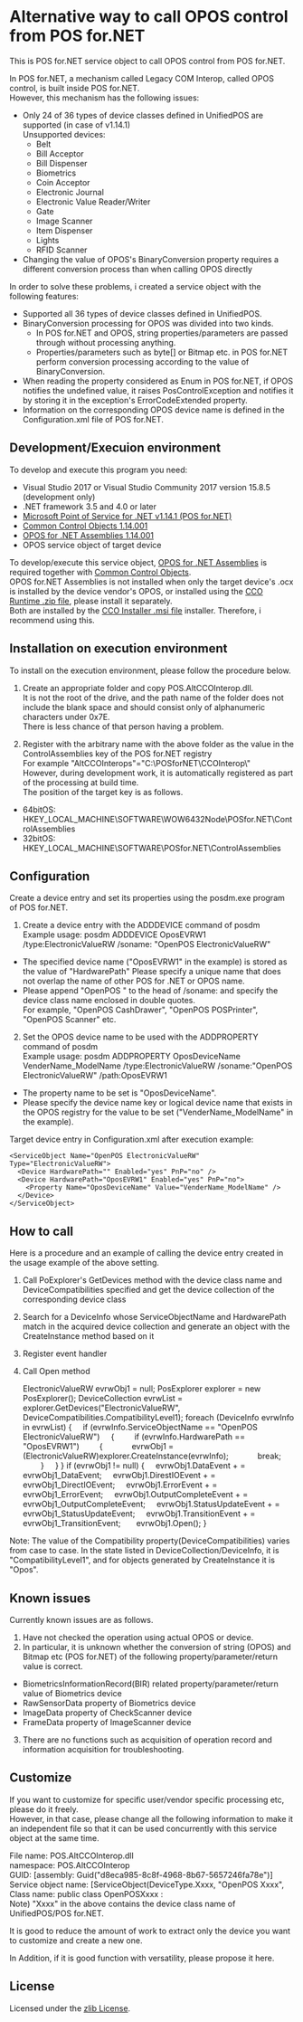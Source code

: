 # Alternative way to call OPOS control from POS for.NET

This is POS for.NET service object to call OPOS control from POS for.NET.

In POS for.NET, a mechanism called Legacy COM Interop, called OPOS control, is built inside POS for.NET.  
However, this mechanism has the following issues:

- Only 24 of 36 types of device classes defined in UnifiedPOS are supported (in case of v1.14.1)  
  Unsupported devices:  
  - Belt
  - Bill Acceptor
  - Bill Dispenser
  - Biometrics
  - Coin Acceptor
  - Electronic Journal
  - Electronic Value Reader/Writer
  - Gate
  - Image Scanner
  - Item Dispenser
  - Lights
  - RFID Scanner
- Changing the value of OPOS's BinaryConversion property requires a different conversion process than when calling OPOS directly

In order to solve these problems, i created a service object with the following features:

- Supported all 36 types of device classes defined in UnifiedPOS.
- BinaryConversion processing for OPOS was divided into two kinds.
  - In POS for.NET and OPOS, string properties/parameters are passed through without processing anything.
  - Properties/parameters such as byte[] or Bitmap etc. in POS for.NET perform conversion processing according to the value of BinaryConversion.
- When reading the property considered as Enum in POS for.NET, if OPOS notifies the undefined value, it raises PosControlException and notifies it by storing it in the exception's ErrorCodeExtended property.
- Information on the corresponding OPOS device name is defined in the Configuration.xml file of POS for.NET.

## Development/Execuion environment

To develop and execute this program you need:

- Visual Studio 2017 or Visual Studio Community 2017  version 15.8.5 (development only)
- .NET framework 3.5 and 4.0 or later
- [Microsoft Point of Service for .NET v1.14.1 (POS for.NET)](P4.N)
- [Common Control Objects 1.14.001](CCO)
- [OPOS for .NET Assemblies 1.14.001](OPOS.NET)
- OPOS service object of target device

[P4.N]: https://www.microsoft.com/en-us/download/details.aspx?id=55758
[CCO]: http://monroecs.com/oposccos_current.htm
[OPOS.NET]: http://monroecs.com/posfordotnet/opos_dotnet.htm  

To develop/execute this service object, [OPOS for .NET Assemblies](OPOS.NET) is required together with [Common Control Objects](CCO).  
OPOS for.NET Assemblies is not installed when only the target device's .ocx is installed by the device vendor's OPOS, or installed using the [CCO Runtime .zip file](CCOzip), please install it separately.  
Both are installed by the [CCO Installer .msi file](CCOmsi) installer.
Therefore, i recommend using this.

[CCOzip]: http://www.monroecs.com/files/OposCCOs-1_14_001.zip
[CCOmsi]: http://www.monroecs.com/files/OPOS_CCOs_1.14.001.msi

## Installation on execution environment

To install on the execution environment, please follow the procedure below.

1. Create an appropriate folder and copy POS.AltCCOInterop.dll.  
   It is not the root of the drive, and the path name of the folder does not include the blank space and should consist only of alphanumeric characters under 0x7E.  
    There is less chance of that person having a problem.

2. Register with the arbitrary name with the above folder as the value in the ControlAssemblies key of the POS for.NET registry  
   For example "AltCCOInterops"="C:\\POSforNET\\CCOInterop\\"  
   However, during development work, it is automatically registered as part of the processing at build time.  
   The position of the target key is as follows.

  - 64bitOS: HKEY_LOCAL_MACHINE\\SOFTWARE\\WOW6432Node\\POSfor.NET\\ControlAssemblies
  - 32bitOS: HKEY_LOCAL_MACHINE\\SOFTWARE\\POSfor.NET\\ControlAssemblies

## Configuration

Create a device entry and set its properties using the posdm.exe program of POS for.NET.

1. Create a device entry with the ADDDEVICE command of posdm  
   Example usage: posdm ADDDEVICE OposEVRW1 /type:ElectronicValueRW /soname: "OpenPOS ElectronicValueRW"
  - The specified device name ("OposEVRW1" in the example) is stored as the value of "HardwarePath"
    Please specify a unique name that does not overlap the name of other POS for .NET or OPOS name.
  - Please append "OpenPOS " to the head of /soname: and specify the device class name enclosed in double quotes.  
    For example, "OpenPOS CashDrawer", "OpenPOS POSPrinter", "OpenPOS Scanner" etc.
2. Set the OPOS device name to be used with the ADDPROPERTY command of posdm  
   Example usage: posdm ADDPROPERTY OposDeviceName VenderName_ModelName /type:ElectronicValueRW /soname:"OpenPOS ElectronicValueRW" /path:OposEVRW1
  - The property name to be set is "OposDeviceName".
  - Please specify the device name key or logical device name that exists in the OPOS registry for the value to be set ("VenderName_ModelName" in the example).

Target device entry in Configuration.xml after execution example:


    <ServiceObject Name="OpenPOS ElectronicValueRW" Type="ElectronicValueRW">
      <Device HardwarePath="" Enabled="yes" PnP="no" />
      <Device HardwarePath="OposEVRW1" Enabled="yes" PnP="no">
        <Property Name="OposDeviceName" Value="VenderName_ModelName" />
      </Device>
    </ServiceObject>


## How to call

Here is a procedure and an example of calling the device entry created in the usage example of the above setting.

1. Call PoExplorer's GetDevices method with the device class name and DeviceCompatibilities specified and get the device collection of the corresponding device class
2. Search for a DeviceInfo whose ServiceObjectName and HardwarePath match in the acquired device collection and generate an object with the CreateInstance method based on it
3. Register event handler
4. Call Open method


    ElectronicValueRW evrwObj1 = null;
    PosExplorer explorer = new PosExplorer();
    DeviceCollection evrwList = explorer.GetDevices("ElectronicValueRW", DeviceCompatibilities.CompatibilityLevel1);
    foreach (DeviceInfo evrwInfo in evrwList)
    {
        if (evrwInfo.ServiceObjectName == "OpenPOS ElectronicValueRW")
        {
            if (evrwInfo.HardwarePath == "OposEVRW1")
            {
                evrwObj1 = (ElectronicValueRW)explorer.CreateInstance(evrwInfo);
                break;
            }
        }
    }
    if (evrwObj1 != null)
    {
        evrwObj1.DataEvent + = evrwObj1_DataEvent;
        evrwObj1.DirestIOEvent + = evrwObj1_DirectIOEvent;
        evrwObj1.ErrorEvent + = evrwObj1_ErrorEvent;
        evrwObj1.OutputCompleteEvent + = evrwObj1_OutputCompleteEvent;
        evrwObj1.StatusUpdateEvent + = evrwObj1_StatusUpdateEvent;
        evrwObj1.TransitionEvent + = evrwObj1_TransitionEvent;
     
        evrwObj1.Open();
    }

Note: The value of the Compatibility property(DeviceCompatibilities) varies from case to case.
In the state listed in DeviceCollection/DeviceInfo, it is "CompatibilityLevel1", and for objects generated by CreateInstance it is "Opos".

## Known issues

Currently known issues are as follows.

1. Have not checked the operation using actual OPOS or device.
2. In particular, it is unknown whether the conversion of string (OPOS) and Bitmap etc (POS for.NET) of the following property/parameter/return value is correct.
  - BiometricsInformationRecord(BIR) related property/parameter/return value of Biometrics device
  - RawSensorData property of Biometrics device
  - ImageData property of CheckScanner device
  - FrameData property of ImageScanner device
3. There are no functions such as acquisition of operation record and information acquisition for troubleshooting.

## Customize

If you want to customize for specific user/vendor specific processing etc, please do it freely.  
However, in that case, please change all the following information to make it an independent file so that it can be used concurrently with this service object at the same time.

File name: POS.AltCCOInterop.dll  
namespace: POS.AltCCOInterop  
GUID: [assembly: Guid("d8eca985-8c8f-4968-8b67-5657246fa78e")]  
Service object name: [ServiceObject(DeviceType.Xxxx, "OpenPOS Xxxx",  
Class name: public class OpenPOSXxxx :  
Note) "Xxxx" in the above contains the device class name of UnifiedPOS/POS for.NET.

It is good to reduce the amount of work to extract only the device you want to customize and create a new one.  

In Addition, if it is good function with versatility, please propose it here.

## License

Licensed under the [zlib License](./LICENSE).
